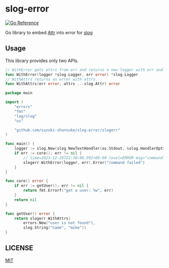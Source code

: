 # slog-error

[![Go Reference](https://pkg.go.dev/badge/github.com/suzuki-shunsuke/slog-error.svg)](https://pkg.go.dev/github.com/suzuki-shunsuke/slog-error)

Go library to embed [Attr](https://pkg.go.dev/log/slog#Attr) into error for [slog](https://pkg.go.dev/log/slog)

## Usage

This library provides only two APIs.

```go
// WithError gets attrs from err and returns a new logger with err and attrs.
func WithError(logger *slog.Logger, err error) *slog.Logger
// WithAttrs returns an error with attrs.
func WithAttrs(err error, attrs ...slog.Attr) error
```

```go
package main

import (
	"errors"
	"fmt"
	"log/slog"
	"os"

	"github.com/suzuki-shunsuke/slog-error/slogerr"
)

func main() {
	logger := slog.New(slog.NewTextHandler(os.Stdout, &slog.HandlerOptions{}))
	if err := core(); err != nil {
        // time=2023-12-29T22:30:06.992+09:00 level=ERROR msg="command failed" name=mike error="user is not found"
		slogerr.WithError(logger, err).Error("command failed")
	}
}

func core() error {
	if err := getUser(); err != nil {
		return fmt.Errorf("get a user: %w", err)
	}
	return nil
}

func getUser() error {
	return slogerr.WithAttrs(
		errors.New("user is not found"),
		slog.String("name", "mike"))
}
```

## LICENSE

[MIT](LICENSE)
